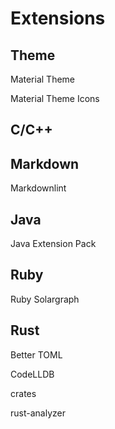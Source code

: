 # Extensions

## Theme

Material Theme

Material Theme Icons

## C/C++

## Markdown

Markdownlint

## Java

Java Extension Pack

## Ruby

Ruby Solargraph

## Rust

Better TOML

CodeLLDB

crates

rust-analyzer
